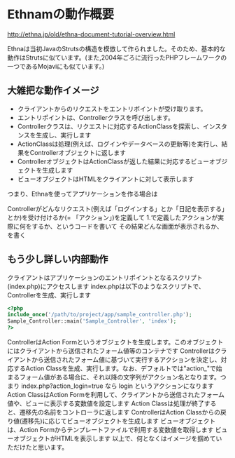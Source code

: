 # Ethnamの動作概要

http://ethna.jp/old/ethna-document-tutorial-overview.html

Ethnaは当初JavaのStrutsの構造を模倣して作られました。そのため、基本的な動作はStrutsに似ています。(また,2004年ごろに流行ったPHPフレームワークの一つであるMojaviにも似ています。)


## 大雑把な動作イメージ

* クライアントからのリクエストをエントリポイントが受け取ります。
* エントリポイントは、Controllerクラスを呼び出します。
* Controllerクラスは、リクエストに対応するActionClassを探索し、インスタンスを生成し、実行します
* ActionClassは処理(例えば、ログインやデータベースの更新等)を実行し、結果をControllerオブジェクトに返します
* ControllerオブジェクトはActionClassが返した結果に対応するビューオブジェクトを生成します
* ビューオブジェクトはHTMLをクライアントに対して表示します

つまり、Ethnaを使ってアプリケーションを作る場合は

Controllerがどんなリクエスト(例えば「ログインする」とか「日記を表示する」とか)を受け付けるか(= 「アクション」)を定義して
1.で定義したアクションが実際に何をするか、というコードを書いて
その結果どんな画面が表示されるか、を書く


## もう少し詳しい内部動作

クライアントはアプリケーションのエントリポイントとなるスクリプト(index.php)にアクセスします
index.phpは以下のようなスクリプトで、Controllerを生成、実行します

```php
<?php
include_once('/path/to/project/app/sample_controller.php');
Sample_Controller::main('Sample_Controller', 'index');
?>
```

ControllerはAction Formというオブジェクトを生成します。このオブジェクトにはクライアントから送信されたフォーム値等のコンテナです
Controllerはクライアントから送信されたフォーム値に基づいて実行するアクションを決定し、対応するAction Classを生成、実行します。なお、デフォルトでは"action_"で始まるフォーム値がある場合に、それ以降の文字列がアクション名となります。つまり
index.php?action_login=true
なら
login
というアクションになります
Action ClassはAction Formを利用して、クライアントから送信されたフォーム値や、ビューに表示する変数値を設定します
Action Classは処理が終了すると、遷移先の名前をコントローラに返します
ControllerはAction Classからの戻り値(遷移先)に応じてビューオブジェクトを生成します
ビューオブジェクトは、Action Formからテンプレートファイルで利用する変数値を取得します
ビューオブジェクトがHTMLを表示します
以上で、何となくはイメージを掴めていただけたと思います。



